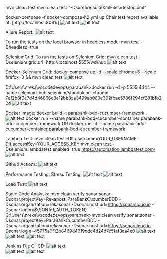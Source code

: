 mvn clean test
mvn clean test "-Dsurefire.suiteXmlFiles=testng.xml"

docker-compose -f docker-compose-h2.yml up
Chaintest report available at: [http://localhost:8081/]
![alt text](image-3.png)
![alt text](image-4.png)

Allure Report:
![alt text](image-5.png)

To run the tests on the local browser in headless mode:
mvn test -Dheadless=true

SeleniumGrid:
To run the tests on Selenium Grid:
mvn clean test -Dselenium.grid.url=http://localhost:5555/wd/hub
![alt text](image-7.png)

Docker-Selenium Grid:
docker-compose up -d --scale chrome=3 --scale firefox=3 && mvn clean test
![alt text](image-20.png)

C:\Users\nreka\vscodedevops\parabank>docker run -d -p 5555:4444 --name selenium-hub selenium/standalone-chrome
7e12b8f9e7d4d46866c3e12bb8aa3499ab083e302fbae5786f294ef281b1b22d
![alt text](image-6.png)

Docker image:
docker build -t parabank-bdd-cucumber-framework . 
![alt text](image-8.png)
docker run --name parabank-bdd-cucumber-container parabank-bdd-cucumber-framework
OR docker run -it --name parabank-bdd-cucumber-container parabank-bdd-cucumber-framework

Lambda Test:
mvn clean test -Dlt.username=YOUR_USERNAME -Dlt.accessKey=YOUR_ACCESS_KEY
mvn clean test -Dselenium.lambdatest.enabled=true
https://automation.lambdatest.com/
![alt text](image-9.png)

Github Actions:
![alt text](image-10.png)

Performance Testing:
Stress Testing:
![alt text](image-17.png)
![alt text](image-18.png)

Load Test:
![alt text](image-19.png)

Static Code Analysis:
mvn clean verify sonar:sonar -Dsonar.projectKey=Rekapost_ParaBankCucumberBDD -Dsonar.organization=rekasonar -Dsonar.host.url=https://sonarcloud.io -Dsonar.login=${SONAR_AUTH_TOKEN}
C:\Users\nreka\vscodedevops\parabank>mvn clean verify sonar:sonar -Dsonar.projectKey=ParaBankCucumberBDD -Dsonar.organization=rekasonar -Dsonar.host.url=https://sonarcloud.io -Dsonar.login=45775a0f12b8469d4619ddc4d24d7e5faf3aa4e0
  ![alt text](image-11.png)
  ![alt text](image-15.png)
  ![alt text](image-16.png)

Jenkins File CI-CD:
![alt text](image-12.png)  
![alt text](image-13.png)
![alt text](image-14.png)

